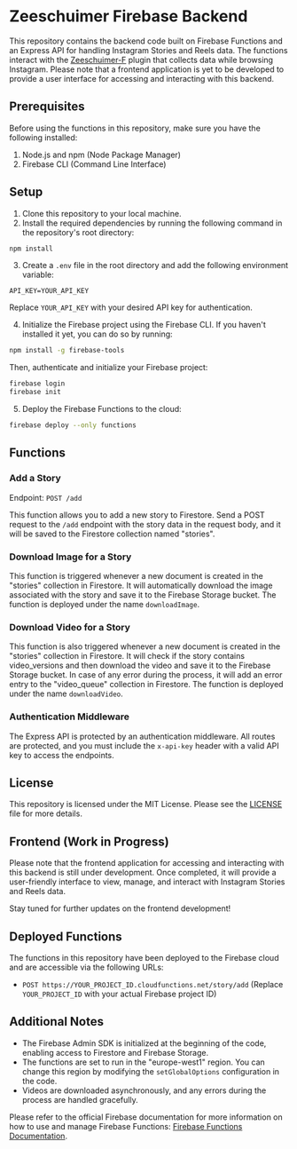 # Zeeschuimer Firebase Backend

This repository contains the backend code built on Firebase Functions and an Express API for handling Instagram Stories and Reels data. The functions interact with the [Zeeschuimer-F](https://github.com/michaelachmann/zeeschuimer-f) plugin that collects data while browsing Instagram. Please note that a frontend application is yet to be developed to provide a user interface for accessing and interacting with this backend.

## Prerequisites

Before using the functions in this repository, make sure you have the following installed:

1. Node.js and npm (Node Package Manager)
2. Firebase CLI (Command Line Interface)

## Setup

1. Clone this repository to your local machine.
2. Install the required dependencies by running the following command in the repository's root directory:

```bash
npm install
```

3. Create a `.env` file in the root directory and add the following environment variable:

```
API_KEY=YOUR_API_KEY
```

Replace `YOUR_API_KEY` with your desired API key for authentication.

4. Initialize the Firebase project using the Firebase CLI. If you haven't installed it yet, you can do so by running:

```bash
npm install -g firebase-tools
```

Then, authenticate and initialize your Firebase project:

```bash
firebase login
firebase init
```

5. Deploy the Firebase Functions to the cloud:

```bash
firebase deploy --only functions
```

## Functions

### Add a Story

Endpoint: `POST /add`

This function allows you to add a new story to Firestore. Send a POST request to the `/add` endpoint with the story data in the request body, and it will be saved to the Firestore collection named "stories".

### Download Image for a Story

This function is triggered whenever a new document is created in the "stories" collection in Firestore. It will automatically download the image associated with the story and save it to the Firebase Storage bucket. The function is deployed under the name `downloadImage`.

### Download Video for a Story

This function is also triggered whenever a new document is created in the "stories" collection in Firestore. It will check if the story contains video_versions and then download the video and save it to the Firebase Storage bucket. In case of any error during the process, it will add an error entry to the "video_queue" collection in Firestore. The function is deployed under the name `downloadVideo`.

### Authentication Middleware

The Express API is protected by an authentication middleware. All routes are protected, and you must include the `x-api-key` header with a valid API key to access the endpoints.

## License

This repository is licensed under the MIT License. Please see the [LICENSE](LICENSE) file for more details.

## Frontend (Work in Progress)

Please note that the frontend application for accessing and interacting with this backend is still under development. Once completed, it will provide a user-friendly interface to view, manage, and interact with Instagram Stories and Reels data.

Stay tuned for further updates on the frontend development!

## Deployed Functions

The functions in this repository have been deployed to the Firebase cloud and are accessible via the following URLs:

- `POST https://YOUR_PROJECT_ID.cloudfunctions.net/story/add`
  (Replace `YOUR_PROJECT_ID` with your actual Firebase project ID)

## Additional Notes

- The Firebase Admin SDK is initialized at the beginning of the code, enabling access to Firestore and Firebase Storage.
- The functions are set to run in the "europe-west1" region. You can change this region by modifying the `setGlobalOptions` configuration in the code.
- Videos are downloaded asynchronously, and any errors during the process are handled gracefully.

Please refer to the official Firebase documentation for more information on how to use and manage Firebase Functions: [Firebase Functions Documentation](https://firebase.google.com/docs/functions).